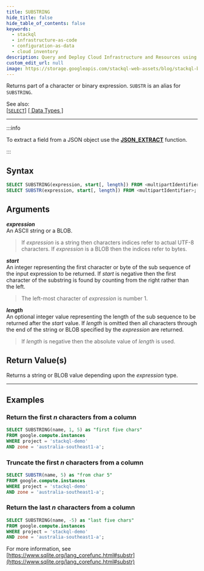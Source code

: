 ```yaml
---
title: SUBSTRING
hide_title: false
hide_table_of_contents: false
keywords:
  - stackql
  - infrastructure-as-code
  - configuration-as-data
  - cloud inventory
description: Query and Deploy Cloud Infrastructure and Resources using SQL
custom_edit_url: null
image: https://storage.googleapis.com/stackql-web-assets/blog/stackql-blog-post-featured-image.png
---
```

Returns part of a character or binary expression.  `SUBSTR` is an alias for `SUBSTRING`.

See also:  
[[` SELECT `]](/docs/language-spec/select) [[ Data Types ]](/docs/language-spec/data-types)

* * * 

:::info

To extract a field from a JSON object use the [**JSON_EXTRACT**](/docs/language-spec/functions/json/json_extract) function.

:::

## Syntax

```sql
SELECT SUBSTRING(expression, start[, length]) FROM <multipartIdentifier>;
SELECT SUBSTR(expression, start[, length]) FROM <multipartIdentifier>;
```

## Arguments

__*expression*__  
An ASCII string or a BLOB.

> If *expression* is a string then characters indices refer to actual UTF-8 characters. If *expression* is a BLOB then the indices refer to bytes.

__*start*__  
An integer representing the first character or byte of the sub sequence of the input expression to be returned.  If *start* is negative then the first character of the substring is found by counting from the right rather than the left.

> The left-most character of *expression* is number 1.

__*length*__  
An optional integer value representing the length of the sub sequence to be returned after the *start* value.  If *length* is omitted then all characters through the end of the string or BLOB specified by the *expression* are returned.

> If *length* is negative then the absolute value of *length* is used.

## Return Value(s)

Returns a string or BLOB value depending upon the *expression* type.

* * *

## Examples

### Return the first *n* characters from a column

```sql
SELECT SUBSTRING(name, 1, 5) as "first five chars" 
FROM google.compute.instances 
WHERE project = 'stackql-demo' 
AND zone = 'australia-southeast1-a';
```

### Truncate the first *n* characters from a column

```sql
SELECT SUBSTR(name, 5) as "from char 5" 
FROM google.compute.instances 
WHERE project = 'stackql-demo' 
AND zone = 'australia-southeast1-a';
```
### Return the last *n* characters from a column

```sql
SELECT SUBSTRING(name, -5) as "last five chars" 
FROM google.compute.instances 
WHERE project = 'stackql-demo' 
AND zone = 'australia-southeast1-a';
```

For more information, see [https://www.sqlite.org/lang_corefunc.html#substr](https://www.sqlite.org/lang_corefunc.html#substr)